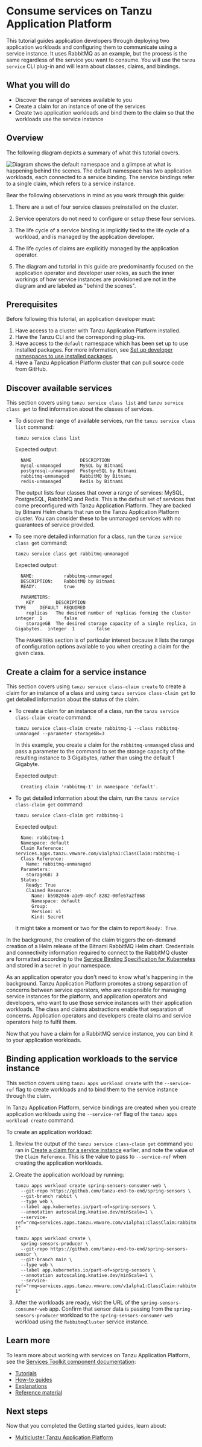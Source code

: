 # Consume services on Tanzu Application Platform

This tutorial guides application developers through deploying two application workloads and configuring
them to communicate using a service instance.
It uses RabbitMQ as an example, but the process is the same regardless of the service you want to consume.
You will use the `tanzu service` CLI plug-in and will learn about classes, claims, and bindings.

## <a id="you-will"></a>What you will do

- Discover the range of services available to you
- Create a claim for an instance of one of the services
- Create two application workloads and bind them to the claim so that the workloads use the service instance

## <a id="overview"></a>Overview

The following diagram depicts a summary of what this tutorial covers.

![Diagram shows the default namespace and a glimpse at what is happening behind the scenes.
The default namespace has two application workloads, each connected to a service binding.
The service bindings refer to a single claim, which refers to a service instance.](../images/getting-started-stk-1.png)

Bear the following observations in mind as you work through this guide:

1. There are a set of four service classes preinstalled on the cluster.

1. Service operators do not need to configure or setup these four services.

1. The life cycle of a service binding is implicitly tied to the life cycle of a workload,
   and is managed by the application developer.

1. The life cycles of claims are explicitly managed by the application operator.

1. The diagram and tutorial in this guide are predominantly focused on the application operator and
   developer user roles, as such the inner workings of how service instances are provisioned are not
   in the diagram and are labeled as "behind the scenes".

## <a id="stk-prereqs"></a> Prerequisites

Before following this tutorial, an application developer must:

1. Have access to a cluster with Tanzu Application Platform installed.
1. Have the Tanzu CLI and the corresponding plug-ins.
1. Have access to the `default` namespace which has been set up to use installed packages.
For more information, see [Set up developer namespaces to use installed packages](../set-up-namespaces.md).
1. Have a Tanzu Application Platform cluster that can pull source code from GitHub.

## <a id="stk-discover"></a> Discover available services

This section covers using `tanzu service class list` and `tanzu service class get` to find
information about the classes of services.

- To discover the range of available services, run the `tanzu service class list` command:

    ```console
    tanzu service class list
    ```

    Expected output:

    ```console
      NAME                  DESCRIPTION
      mysql-unmanaged       MySQL by Bitnami
      postgresql-unmanaged  PostgreSQL by Bitnami
      rabbitmq-unmanaged    RabbitMQ by Bitnami
      redis-unmanaged       Redis by Bitnami
    ```

    The output lists four classes that cover a range of services: MySQL, PostgreSQL, RabbitMQ and Redis.
    This is the default set of services that come preconfigured with Tanzu Application Platform.
    They are backed by Bitnami Helm charts that run on the Tanzu Application Platform cluster.
    You can consider these to be unmanaged services with no guarantees of service provided.

- To see more detailed information for a class, run the `tanzu service class get` command:

    ```console
    tanzu service class get rabbitmq-unmanaged
    ```

    Expected output:

    ```console
      NAME:           rabbitmq-unmanaged
      DESCRIPTION:    RabbitMQ by Bitnami
      READY:          true

      PARAMETERS:
        KEY        DESCRIPTION                                                      TYPE     DEFAULT  REQUIRED
        replicas   The desired number of replicas forming the cluster               integer  1        false
        storageGB  The desired storage capacity of a single replica, in Gigabytes.  integer  1        false
    ```

    The `PARAMETERS` section is of particular interest because it lists the range of configuration
    options available to you when creating a claim for the given class.

## <a id="stk-create-claim"></a> Create a claim for a service instance

This section covers using `tanzu service class-claim create` to create a claim for an instance of a class and
using `tanzu service class-claim get` to get detailed information about the status of the claim.

- To create a claim for an instance of a class, run the `tanzu service class-claim create` command:

    ```console
    tanzu service class-claim create rabbitmq-1 --class rabbitmq-unmanaged --parameter storageGB=3
    ```

    In this example, you create a claim for the `rabbitmq-unmanaged` class and pass a parameter to
    the command to set the storage capacity of the resulting instance to 3 Gigabytes,
    rather than using the default 1 Gigabyte.

    Expected output:

    ```console
      Creating claim 'rabbitmq-1' in namespace 'default'.
    ```

- To get detailed information about the claim, run the `tanzu service class-claim get` command:

    ```console
    tanzu service class-claim get rabbitmq-1
    ```

    Expected output:

    ```console
      Name: rabbitmq-1
      Namespace: default
      Claim Reference: services.apps.tanzu.vmware.com/v1alpha1:ClassClaim:rabbitmq-1
      Class Reference:
        Name: rabbitmq-unmanaged
      Parameters:
        storageGB: 3
      Status:
        Ready: True
        Claimed Resource:
          Name: b5982046-a1e9-40cf-8282-00fe67a2f868
          Namespace: default
          Group:
          Version: v1
          Kind: Secret
    ```

    It might take a moment or two for the claim to report `Ready: True`.

In the background, the creation of the claim triggers the on-demand creation of a Helm release
of the Bitnami RabbitMQ Helm chart.
Credentials and connectivity information required to connect to the RabbitMQ cluster are
formatted according to the [Service Binding Specification for Kubernetes](https://github.com/servicebinding/spec)
and stored in a `Secret` in your namespace.

As an application operator you don't need to know what's happening in the background.
Tanzu Application Platform promotes a strong separation of concerns between service operators,
who are responsible for managing service instances for the platform, and application operators and developers,
who want to use those service instances with their application workloads.
The class and claims abstractions enable that separation of concerns.
Application operators and developers create claims and service operators help to fulfil them.

Now that you have a claim for a RabbitMQ service instance, you can bind it to your application workloads.

## <a id="stk-bind"></a> Binding application workloads to the service instance

This section covers using `tanzu apps workload create` with the `--service-ref` flag to create
workloads and to bind them to the service instance through the claim.

In Tanzu Application Platform, service bindings are created when you create application workloads
using the `--service-ref` flag of the `tanzu apps workload create` command.

To create an application workload:

1. Review the output of the `tanzu service class-claim get` command you ran in
[Create a claim for a service instance](#stk-create-claim) earlier, and note the value of the `Claim Reference`.
This is the value to pass to `--service-ref` when creating the application workloads.

1. Create the application workload by running:

    ```console
    tanzu apps workload create spring-sensors-consumer-web \
      --git-repo https://github.com/tanzu-end-to-end/spring-sensors \
      --git-branch rabbit \
      --type web \
      --label app.kubernetes.io/part-of=spring-sensors \
      --annotation autoscaling.knative.dev/minScale=1 \
      --service-ref="rmq=services.apps.tanzu.vmware.com/v1alpha1:ClassClaim:rabbitmq-1"

    tanzu apps workload create \
      spring-sensors-producer \
      --git-repo https://github.com/tanzu-end-to-end/spring-sensors-sensor \
      --git-branch main \
      --type web \
      --label app.kubernetes.io/part-of=spring-sensors \
      --annotation autoscaling.knative.dev/minScale=1 \
      --service-ref="rmq=services.apps.tanzu.vmware.com/v1alpha1:ClassClaim:rabbitmq-1"
    ```

1. After the workloads are ready, visit the URL of the `spring-sensors-consumer-web` app.
Confirm that sensor data is passing from the `spring-sensors-producer` workload to
the `spring-sensors-consumer-web` workload using the `RabbitmqCluster` service instance.

## <a id="stk-use-cases"></a> Learn more

To learn more about working with services on Tanzu Application Platform, see the
[Services Toolkit component documentation](../services-toolkit/about.hbs.md):

- [Tutorials](../services-toolkit/tutorials.hbs.md)
- [How-to guides](../services-toolkit/how-to-guides.hbs.md)
- [Explanations](../services-toolkit/explanation.hbs.md)
- [Reference material](../services-toolkit/reference.hbs.md)

## Next steps

Now that you completed the Getting started guides, learn about:

- [Multicluster Tanzu Application Platform](../multicluster/about.md)
